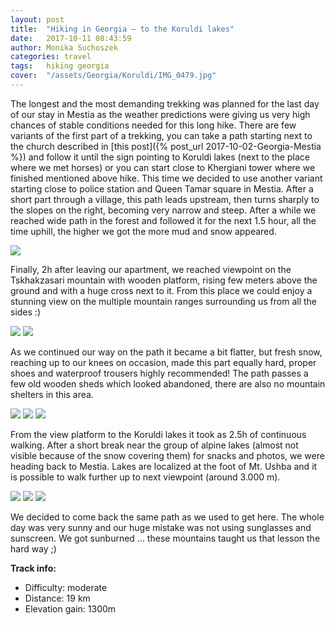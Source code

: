 ```yaml
---
layout: post
title:  "Hiking in Georgia – to the Koruldi lakes"
date:   2017-10-11 08:43:59
author: Monika Suchoszek
categories: travel
tags:	hiking georgia 
cover:  "/assets/Georgia/Koruldi/IMG_0479.jpg"
---
```


The longest and the most demanding trekking was planned for the last day of our stay in Mestia as the weather 
predictions were giving us very high chances of stable conditions needed for this long hike. There are few variants 
of the first part of a trekking, you can take a path starting next to the church described in 
[this post]({% post_url 2017-10-02-Georgia-Mestia %}) and follow it until the sign pointing to Koruldi lakes 
(next to the place where we met horses) or you can start close to Khergiani tower where we finished mentioned above 
hike. This time we decided to use another variant starting close to police station and Queen Tamar square in Mestia. 
After a short part through a village, this path leads upstream, then turns sharply to the slopes on the right, 
becoming very narrow and steep. After a while we reached wide path in the forest and followed it for the next 
1.5 hour, all the time uphill, the higher we got the more mud and snow appeared.

<img src="/assets/Georgia/Koruldi/IMG_0442.jpg">

Finally, 2h after leaving our apartment, we reached viewpoint on the Tskhakzasari mountain with wooden platform, 
rising few meters above the ground and with a huge cross next to it. From this place we could enjoy a stunning view 
on the multiple mountain ranges surrounding us from all the sides :)

<img src="/assets/Georgia/Koruldi/IMG_0444.jpg">
<img src="/assets/Georgia/Koruldi/IMG_0445.jpg">


As we continued our way on the path it became a bit flatter, but fresh snow, reaching up to our knees on occasion, 
made this part equally hard, proper shoes and waterproof trousers highly recommended! The path passes a few old 
wooden sheds which looked abandoned, there are also no mountain shelters in this area.

<img src="/assets/Georgia/Koruldi/IMG_0451.jpg">
<img src="/assets/Georgia/Koruldi/IMG_0455.jpg">
<img src="/assets/Georgia/Koruldi/IMG_0460.jpg">

From the view platform to the Koruldi lakes it took as 2.5h of continuous walking. After a short break near the 
group of alpine lakes (almost not visible because of the snow covering them) for snacks and photos, we were heading 
back to Mestia. Lakes are localized at the foot of Mt. Ushba and it is possible to walk further up to next viewpoint 
(around 3.000 m).

<img src="/assets/Georgia/Koruldi/IMG_0479.jpg">
<img src="/assets/Georgia/Koruldi/IMG_0483.jpg">
<img src="/assets/Georgia/Koruldi/IMG_0484.jpg">

We decided to come back the same path as we used to get here. The whole day was very sunny and our huge mistake 
was not using sunglasses and sunscreen. We got sunburned ... these mountains taught us that lesson the hard way ;)

__Track info:__
  * Difficulty: moderate
  * Distance: 19 km
  * Elevation gain: 1300m



